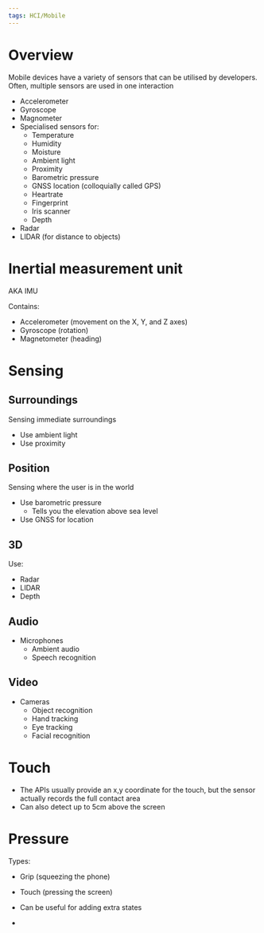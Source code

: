 ```yaml
---
tags: HCI/Mobile 
---
```

# Overview
Mobile devices have a variety of sensors that can be utilised by developers. Often, multiple sensors are used in one interaction

- Accelerometer
- Gyroscope 
- Magnometer
- Specialised sensors for:
	- Temperature
	- Humidity
	- Moisture
	- Ambient light
	- Proximity
	- Barometric pressure
	- GNSS location (colloquially called GPS)
	- Heartrate
	- Fingerprint
	- Iris scanner
	- Depth
- Radar
- LIDAR (for distance to objects)

# Inertial measurement unit
AKA IMU

Contains:
- Accelerometer (movement on the X, Y, and Z axes)
- Gyroscope (rotation)
- Magnetometer (heading)

# Sensing
## Surroundings
Sensing immediate surroundings

- Use ambient light
- Use proximity

## Position
Sensing where the user is in the world

- Use barometric pressure
	- Tells you the elevation above sea level
- Use GNSS for location

## 3D
Use: 
- Radar
- LIDAR
- Depth

## Audio
- Microphones
	- Ambient audio
	- Speech recognition

## Video
- Cameras
	- Object recognition
	- Hand tracking
	- Eye tracking
	- Facial recognition

# Touch
- The APIs usually provide an x,y coordinate for the touch, but the sensor actually records the full contact area
- Can also detect up to 5cm above the screen

# Pressure
Types:
- Grip (squeezing the phone)
- Touch (pressing the screen)

- Can be useful for adding extra states
- 